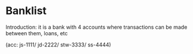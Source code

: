 # Banklist

Introduction: it is a bank with 4 accounts where transactions can be made between them, loans, etc

(acc: js-1111/ jd-2222/ stw-3333/ ss-4444)
